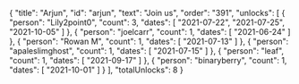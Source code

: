 {
  "title": "Arjun",
  "id": "arjun",
  "text": "Join us",
  "order": "391",
  "unlocks": [
    {
      "person": "Lily2point0",
      "count": 3,
      "dates": [
        "2021-07-22",
        "2021-07-25",
        "2021-10-05"
      ]
    },
    {
      "person": "joelcarr",
      "count": 1,
      "dates": [
        "2021-06-24"
      ]
    },
    {
      "person": "Rowan M",
      "count": 1,
      "dates": [
        "2021-07-13"
      ]
    },
    {
      "person": "apaleslimghost",
      "count": 1,
      "dates": [
        "2021-07-15"
      ]
    },
    {
      "person": "leaf",
      "count": 1,
      "dates": [
        "2021-09-17"
      ]
    },
    {
      "person": "binaryberry",
      "count": 1,
      "dates": [
        "2021-10-01"
      ]
    }
  ],
  "totalUnlocks": 8
}